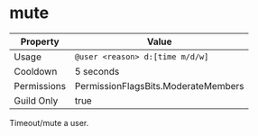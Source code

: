 # mute

| Property | Value |
|----------|-------|
| Usage | `@user <reason> d:[time m/d/w]` |
| Cooldown | 5 seconds |
| Permissions | PermissionFlagsBits.ModerateMembers |
| Guild Only | true |

Timeout/mute a user.